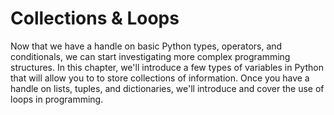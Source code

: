 # Collections & Loops

Now that we have a handle on basic Python types, operators, and conditionals, we can start investigating more complex programming structures. In this chapter, we'll introduce a few types of variables in Python that will allow you to to store collections of information. Once you have a handle on lists, tuples, and dictionaries, we'll introduce and cover the use of loops in programming.